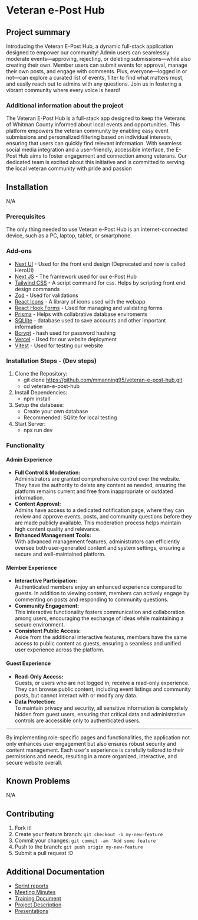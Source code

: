 # Veteran e-Post Hub

## Project summary

Introducing the Veteran E-Post Hub, a dynamic full-stack application designed to empower our community! Admin users can seamlessly moderate events—approving, rejecting, or deleting submissions—while also creating their own. Member users can submit events for approval, manage their own posts, and engage with comments. Plus, everyone—logged in or not—can explore a curated list of events, filter to find what matters most, and easily reach out to admins with any questions. Join us in fostering a vibrant community where every voice is heard!

### Additional information about the project

The Veteran E-Post Hub is a full-stack app designed to keep the Veterans of Whitman County informed about local events and opportunities. This platform empowers the veteran community by enabling easy event submissions and personalized filtering based on individual interests, ensuring that users can quickly find relevant information. With seamless social media integration and a user-friendly, accessible interface, the E-Post Hub aims to foster engagement and connection among veterans. Our dedicated team is excited about this initiative and is committed to serving the local veteran community with pride and passion

## Installation 
N/A
    
### Prerequisites

The only thing needed to use Veteran e-Post Hub is an internet-connected device, such as a PC, laptop, tablet, or smartphone.

### Add-ons

- [Next UI](nextui.org) - Used for the front end design (Deprecated and now is called HeroUI)
- [Next JS](nextjs.org) - The framework used for our e-Post Hub
- [Tailwind CSS](tailwindcss.com) - A script command for css. Helps by scripting front end design commands
- [Zod](zod.dev) -  Used for validations
- [React Icons](https://react-icons.github.io/react-icons/) - A library of icons used with the webapp 
- [React Hook Forms](https://react-hook-form.com/) - Used for managing and validating forms
- [Prisma](https://www.prisma.io/) - Helps with collabrative database enviroments
- [SQLlite](https://www.sqlite.org/) - database used to save accounts and other important information
- [Bcrypt](https://www.npmjs.com/package/bcrypt) - hash used for password hashing
- [Vercel](https://vercel.com/docs) - Used for our website deployment
- [Vitest](https://vitest.dev/) - Used for testing our website

### Installation Steps - (Dev steps)

1. Clone the Repository:
    - git clone https://github.com/mmanning95/veteran-e-post-hub.git
    - cd veteran-e-post-hub
2. Install Dependencies:
    - npm install
3. Setup the database:
    - Create your own database
    - Recommended: SQlite for local testing
4. Start Server:
    - npx run dev

### Functionality

#### Admin Experience
- **Full Control & Moderation:**  
  Administrators are granted comprehensive control over the website. They have the authority to delete any content as needed, ensuring the platform remains current and free from inappropriate or outdated information.
- **Content Approval:**  
  Admins have access to a dedicated notification page, where they can review and approve events, posts, and community questions before they are made publicly available. This moderation process helps maintain high content quality and relevance.
- **Enhanced Management Tools:**  
  With advanced management features, administrators can efficiently oversee both user-generated content and system settings, ensuring a secure and well-maintained platform.

#### Member Experience
- **Interactive Participation:**  
  Authenticated members enjoy an enhanced experience compared to guests. In addition to viewing content, members can actively engage by commenting on posts and responding to community questions.
- **Community Engagement:**  
  This interactive functionality fosters communication and collaboration among users, encouraging the exchange of ideas while maintaining a secure environment.
- **Consistent Public Access:**  
  Aside from the additional interactive features, members have the same access to public content as guests, ensuring a seamless and unified user experience across the platform.

#### Guest Experience
- **Read-Only Access:**  
  Guests, or users who are not logged in, receive a read-only experience. They can browse public content, including event listings and community posts, but cannot interact with or modify any data.
- **Data Protection:**  
  To maintain privacy and security, all sensitive information is completely hidden from guest users, ensuring that critical data and administrative controls are accessible only to authenticated users.

---

By implementing role-specific pages and functionalities, the application not only enhances user engagement but also ensures robust security and content management. Each user's experience is carefully tailored to their permissions and needs, resulting in a more organized, interactive, and secure website overall.

## Known Problems

N/A


## Contributing

1. Fork it!
2. Create your feature branch: `git checkout -b my-new-feature`
3. Commit your changes: `git commit -am 'Add some feature'`
4. Push to the branch: `git push origin my-new-feature`
5. Submit a pull request :D

## Additional Documentation

  * [Sprint reports](https://github.com/mmanning95/ACME26WCV-Cpts421/blob/main/Documentation/Sprint%20Reports/)
  * [Meeting Minutes](https://github.com/mmanning95/ACME26WCV-Cpts421/blob/main/Meeting%20Minutes/MoM.md)
  * [Training Document](https://github.com/mmanning95/ACME26WCV-Cpts421/blob/main/Training/training.md)
  * [Project Description](https://github.com/mmanning95/ACME26WCV-Cpts421/blob/main/Documentation/Sprint%201%20Documentation/Project_Description.docx)
  * [Presentations](https://github.com/mmanning95/ACME26WCV-Cpts421/tree/main/Presentations)

